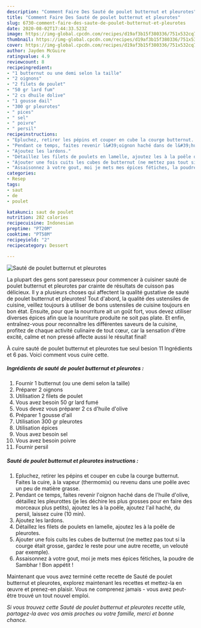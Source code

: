 ```yaml
---
description: "Comment Faire Des Sauté de poulet butternut et pleurotes"
title: "Comment Faire Des Sauté de poulet butternut et pleurotes"
slug: 6730-comment-faire-des-saute-de-poulet-butternut-et-pleurotes
date: 2020-08-02T17:44:33.523Z
image: https://img-global.cpcdn.com/recipes/d19af3b15f380336/751x532cq70/saute-de-poulet-butternut-et-pleurotes-photo-principale-de-la-recette.jpg
thumbnail: https://img-global.cpcdn.com/recipes/d19af3b15f380336/751x532cq70/saute-de-poulet-butternut-et-pleurotes-photo-principale-de-la-recette.jpg
cover: https://img-global.cpcdn.com/recipes/d19af3b15f380336/751x532cq70/saute-de-poulet-butternut-et-pleurotes-photo-principale-de-la-recette.jpg
author: Jayden McGuire
ratingvalue: 4.9
reviewcount: 8
recipeingredient:
- "1 butternut ou une demi selon la taille"
- "2 oignons"
- "2 filets de poulet"
- "50 gr lard fum"
- "2 cs dhuile dolive"
- "1 gousse dail"
- "300 gr pleurotes"
- " pices"
- " sel"
- " poivre"
- " persil"
recipeinstructions:
- "Epluchez, retirer les pépins et couper en cube la courge butternut. Faites la cuire, à la vapeur (thermomix) ou revenu dans une poêle avec un peu de matière grasse."
- "Pendant ce temps, faites revenir l&#39;oignon haché dans de l&#39;huile d&#39;olive, détaillez les pleurottes (je les déchire les plus grosses pour en faire des morceaux plus petits), ajoutez les à la poêle, ajoutez l&#39;ail haché, du persil, laissez cuire (10 min)."
- "Ajoutez les lardons."
- "Détaillez les filets de poulets en lamelle, ajoutez les à la poêle de pleurotes."
- "Ajouter une fois cuits les cubes de butternut (ne mettez pas tout si la courge était grosse, gardez le reste pour une autre recette, un velouté par exemple)."
- "Assaisonnez à votre gout, moi je mets mes épices fétiches, la poudre de Sambhar ! Bon appétit !"
categories:
- Resep
tags:
- saut
- de
- poulet

katakunci: saut de poulet 
nutrition: 282 calories
recipecuisine: Indonesian
preptime: "PT20M"
cooktime: "PT58M"
recipeyield: "2"
recipecategory: Dessert

---
```



![Sauté de poulet butternut et pleurotes](https://img-global.cpcdn.com/recipes/d19af3b15f380336/751x532cq70/saute-de-poulet-butternut-et-pleurotes-photo-principale-de-la-recette.jpg)

La plupart des gens sont paresseux pour commencer à cuisiner sauté de poulet butternut et pleurotes par crainte de résultats de cuisson pas délicieux. Il y a plusieurs choses qui affectent la qualité gustative de sauté de poulet butternut et pleurotes! Tout d'abord, la qualité des ustensiles de cuisine, veillez toujours à utiliser de bons ustensiles de cuisine toujours en bon état. Ensuite, pour que la nourriture ait un goût fort, vous devez utiliser diverses épices afin que la nourriture produite ne soit pas plate. Et enfin, entraînez-vous pour reconnaître les différentes saveurs de la cuisine, profitez de chaque activité culinaire de tout cœur, car la sensation d'être excité, calme et non pressé affecte aussi le résultat final!

<!--inarticleads1-->

À cuire sauté de poulet butternut et pleurotes tue seul besion 11 Ingrédients et 6 pas. Voici comment vous cuire cette.

##### Ingrédients de sauté de poulet butternut et pleurotes :

1. Fournir 1 butternut (ou une demi selon la taille)
1. Préparer 2 oignons
1. Utilisation 2 filets de poulet
1. Vous avez besoin 50 gr lard fumé
1. Vous devez vous préparer 2 cs d&#39;huile d&#39;olive
1. Préparer 1 gousse d&#39;ail
1. Utilisation 300 gr pleurotes
1. Utilisation  épices
1. Vous avez besoin  sel
1. Vous avez besoin  poivre
1. Fournir  persil




<!--inarticleads2-->

##### Sauté de poulet butternut et pleurotes instructions :

1. Epluchez, retirer les pépins et couper en cube la courge butternut. Faites la cuire, à la vapeur (thermomix) ou revenu dans une poêle avec un peu de matière grasse.
1. Pendant ce temps, faites revenir l&#39;oignon haché dans de l&#39;huile d&#39;olive, détaillez les pleurottes (je les déchire les plus grosses pour en faire des morceaux plus petits), ajoutez les à la poêle, ajoutez l&#39;ail haché, du persil, laissez cuire (10 min).
1. Ajoutez les lardons.
1. Détaillez les filets de poulets en lamelle, ajoutez les à la poêle de pleurotes.
1. Ajouter une fois cuits les cubes de butternut (ne mettez pas tout si la courge était grosse, gardez le reste pour une autre recette, un velouté par exemple).
1. Assaisonnez à votre gout, moi je mets mes épices fétiches, la poudre de Sambhar ! Bon appétit !




<!--inarticleads1-->

<p>
Maintenant que vous avez terminé cette recette de Sauté de poulet butternut et pleurotes, explorez maintenant les recettes et mettez-la en œuvre et prenez-en plaisir. Vous ne comprenez jamais - vous avez peut-être trouvé un tout nouvel emploi.
</p>

<p>
<i>Si vous trouvez cette Sauté de poulet butternut et pleurotes recette utile, partagez-la avec vos amis proches ou votre famille, merci et bonne chance.</i>
</p>
